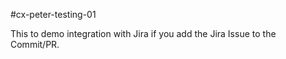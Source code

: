 #cx-peter-testing-01

This to demo integration with Jira if you add the Jira Issue to the Commit/PR.

